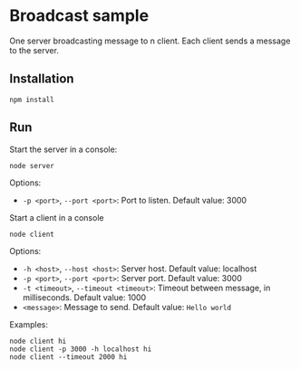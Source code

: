 # Broadcast sample

One server broadcasting message to n client. Each client sends a message to
the server.

## Installation

```
npm install
```

## Run

Start the server in a console:

```
node server
```

Options:
- `-p <port>`, `--port <port>`: Port to listen. Default value: 3000

Start a client in a console
```
node client
```

Options:
- `-h <host>`, `--host <host>`: Server host. Default value: localhost
- `-p <port>`, `--port <port>`: Server port. Default value: 3000
- `-t <timeout>`, `--timeout <timeout>`: Timeout between message, in milliseconds. Default value: 1000
- `<message>`: Message to send. Default value: `Hello world`

Examples:
```
node client hi
node client -p 3000 -h localhost hi
node client --timeout 2000 hi
```

